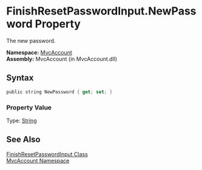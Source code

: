 FinishResetPasswordInput.NewPassword Property
=============================================
The new password.

**Namespace:** [MvcAccount][1]  
**Assembly:** MvcAccount (in MvcAccount.dll)

Syntax
------

```csharp
public string NewPassword { get; set; }
```

### Property Value
Type: [String][2]

See Also
--------
[FinishResetPasswordInput Class][3]  
[MvcAccount Namespace][1]  

[1]: ../README.md
[2]: http://msdn.microsoft.com/en-us/library/s1wwdcbf
[3]: README.md